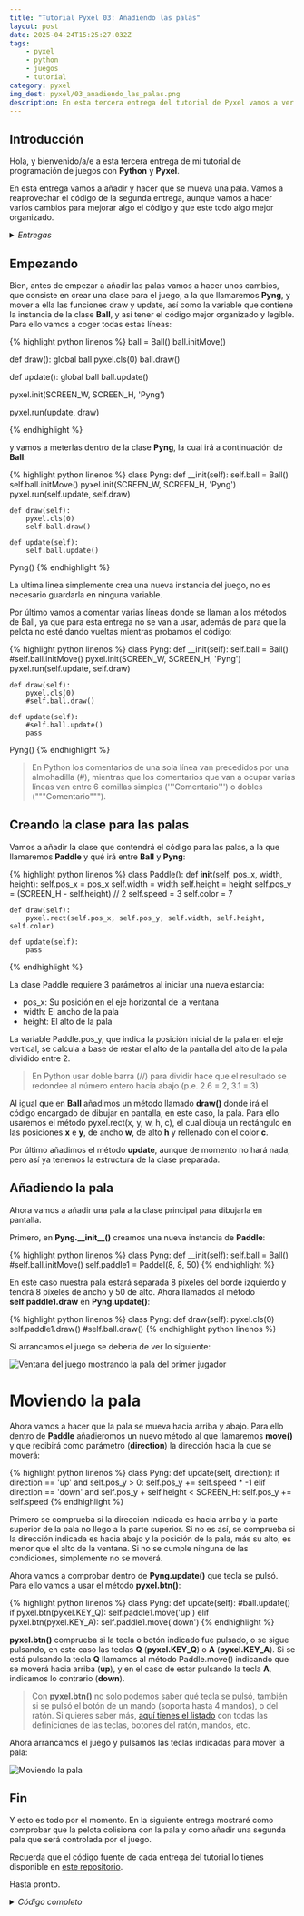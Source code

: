 ```yaml
---
title: "Tutorial Pyxel 03: Añadiendo las palas"
layout: post
date: 2025-04-24T15:25:27.032Z
tags:
    - pyxel
    - python
    - juegos
    - tutorial
category: pyxel
img_dest: pyxel/03_anadiendo_las_palas.png
description: En esta tercera entrega del tutorial de Pyxel vamos a ver como añadir y mover las palas
---
```

## Introducción

Hola, y bienvenido/a/e a esta tercera entrega de mi tutorial de programación de juegos con **Python** y **Pyxel**.

En esta entrega vamos a añadir y hacer que se mueva una pala. Vamos a reaprovechar el código de la segunda entrega, aunque vamos a hacer varios cambios para mejorar algo el código y que este todo algo mejor organizado.

<details>
    <summary><em>Entregas</em></summary>
    <ul>
        <li>
            <a href="{% link _posts/2025-03-04-tutorial-pyxel-01-introduccion.md %}">01 - Introducción</a>
        </li>
        <li>
            <a href="{% link _posts/2025-04-15-tutorial-pyxel-02-la-pelota.md %}">02 - Moviendo la pelota</a>
        </li>
        <li>
            03 - Añadiendo las palas
        </li>
        <li>
            <a href="{% link _posts/2025-05-20-tutorial-pyxel-04-añadiendo-rival-y-colisiones.md %}">04 - Añadiendo rival y colisiones</a>
        </li>
        <li>
            <a href="{% link _posts/2025-06-10-tutorial-pyxel-05-puntuaciones-reseteo.md %}">05 - Puntuación y reseteo</a>
        </li>
        <li>
            <a href="{% link _posts/2025-07-15-tutorial-pyxel-06-retoques-finales.md %}">06 - Retoques finales (1ª parte)</a>
        </li>
    </ul>
</details>

## Empezando

Bien, antes de empezar a añadir las palas vamos a hacer unos cambios, que consiste en crear una clase para el juego, a la que llamaremos **Pyng**, y mover a ella las funciones draw y update, así como la variable que contiene la instancia de la clase **Ball**, y así tener el código mejor organizado y legible. Para ello vamos a coger todas estas líneas:

{% highlight python linenos %}
ball = Ball()
ball.initMove()

def draw():
    global ball
    pyxel.cls(0)
    ball.draw()

def update():
    global ball
    ball.update()

pyxel.init(SCREEN_W, SCREEN_H, 'Pyng')

pyxel.run(update, draw)

{% endhighlight %}

y vamos a meterlas dentro de la clase **Pyng**, la cual irá a continuación de **Ball**:

{% highlight python linenos %}
class Pyng:
    def __init(self):
        self.ball = Ball()
        self.ball.initMove()
        pyxel.init(SCREEN_W, SCREEN_H, 'Pyng')
        pyxel.run(self.update, self.draw)

    def draw(self):
        pyxel.cls(0)
        self.ball.draw()

    def update(self):
        self.ball.update()

Pyng()
{% endhighlight %}

La ultima linea simplemente crea una nueva instancia del juego, no es necesario guardarla en ninguna variable.

Por último vamos a comentar varias líneas donde se llaman a los métodos de Ball, ya que para esta entrega no se van a usar, además de para que la pelota no esté dando vueltas mientras probamos el código:

{% highlight python linenos %}
class Pyng:
    def __init(self):
        self.ball = Ball()
        #self.ball.initMove()
        pyxel.init(SCREEN_W, SCREEN_H, 'Pyng')
        pyxel.run(self.update, self.draw)

    def draw(self):
        pyxel.cls(0)
        #self.ball.draw()

    def update(self):
        #self.ball.update()
        pass

Pyng()
{% endhighlight %}

> En Python los comentarios de una sola línea van precedidos por una almohadilla (#), mientras que los comentarios que van a ocupar varias líneas van entre 6 comillas simples ('''Comentario''') o dobles ("""Comentario""").

## Creando la clase para las palas

Vamos a añadir la clase que contendrá el código para las palas, a la que llamaremos **Paddle** y qué irá entre **Ball** y **Pyng**:

{% highlight python linenos %}
class Paddle():
    def __init__(self, pos_x, width, height):
        self.pos_x = pos_x
        self.width = width
        self.height = height
        self.pos_y = (SCREEN_H - self.height) // 2
        self.speed = 3
        self.color = 7

    def draw(self):
        pyxel.rect(self.pos_x, self.pos_y, self.width, self.height, self.color)

    def update(self):
        pass
{% endhighlight %}

La clase Paddle requiere 3 parámetros al iniciar una nueva estancia:
* pos_x: Su posición en el eje horizontal de la ventana
* width: El ancho de la pala
* height: El alto de la pala

La variable Paddle.pos_y, que indica la posición inicial de la pala en el eje vertical, se calcula a base de restar el alto de la pantalla del alto de la pala dividido entre 2.

> En Python usar doble barra (//) para dividir hace que el resultado se redondee al número entero hacia abajo (p.e. 2.6 = 2, 3.1 = 3)

Al igual que en **Ball** añadimos un método llamado **draw()** donde irá el código encargado de dibujar en pantalla, en este caso, la pala. Para ello usaremos el método pyxel.rect(x, y, w, h, c), el cual dibuja un rectángulo en las posiciones **x** e **y**, de ancho **w**, de alto **h** y rellenado con el color **c**.

Por último añadimos el método **update**, aunque de momento no hará nada, pero así ya tenemos la estructura de la clase preparada.

## Añadiendo la pala

Ahora vamos a añadir una pala a la clase principal para dibujarla en pantalla.

Primero, en **Pyng.\_\_init\_\_()** creamos una nueva instancia de **Paddle**:

{% highlight python linenos %}
class Pyng:
    def __init(self):
        self.ball = Ball()
        #self.ball.initMove()
        self.paddle1 = Paddel(8, 8, 50)
{% endhighlight %}

En este caso nuestra pala estará separada 8 píxeles del borde izquierdo y tendrá 8 píxeles de ancho y 50 de alto. Ahora llamados al método **self.paddle1.draw** en **Pyng.update()**:

{% highlight python linenos %}
class Pyng:
    def draw(self):
        pyxel.cls(0)
        self.paddle1.draw()
        #self.ball.draw()
{% endhighlight python linenos %}

Si arrancamos el juego se debería de ver lo siguiente:

![Ventana del juego mostrando la pala del primer jugador](/img/tuto_pyxel/03_01_pala.png)

# Moviendo la pala

Ahora vamos a hacer que la pala se mueva hacia arriba y abajo. Para ello dentro de **Paddle** añadieromos un nuevo método al que llamaremos **move()** y que recibirá como parámetro (**direction**) la dirección hacia la que se moverá:

{% highlight python linenos %}
class Pyng:
    def update(self, direction):
        if direction == 'up' and self.pos_y > 0:
            self.pos_y += self.speed * -1
        elif direction == 'down' and self.pos_y + self.height < SCREEN_H:
            self.pos_y += self.speed
{% endhighlight %}

Primero se comprueba si la dirección indicada es hacia arriba y la parte superior de la pala no llego a la parte superior. Si no es así, se comprueba si la dirección indicada es hacia abajo y la posición de la pala, más su alto, es menor que el alto de la ventana. Si no se cumple ninguna de las condiciones, simplemente no se moverá.

Ahora vamos a comprobar dentro de **Pyng.update()** que tecla se pulsó. Para ello vamos a usar el método **pyxel.btn()**:

{% highlight python linenos %}
class Pyng:
    def update(self):
        #ball.update()
        if pyxel.btn(pyxel.KEY_Q):
            self.paddle1.move('up')
        elif pyxel.btn(pyxel.KEY_A):
            self.paddle1.move('down')
{% endhighlight %}

**pyxel.btn()** comprueba si la tecla o botón indicado fue pulsado, o se sigue pulsando, en este caso las teclas **Q** (**pyxel.KEY_Q**) o **A** (**pyxel.KEY_A**). Si se está pulsando la tecla **Q** llamamos al método Paddle.move() indicando que se moverá hacia arriba (**up**), y en el caso de estar pulsando la tecla **A**, indicamos lo contrario (**down**).

> Con **pyxel.btn()** no solo podemos saber qué tecla se pulsó, también si se pulsó el botón de un mando (soporta hasta 4 mandos), o del ratón. Si quieres saber más, [aquí tienes el listado](https://github.com/kitao/pyxel/blob/main/python/pyxel/__init__.pyi#L59) con todas las definiciones de las teclas, botones del ratón, mandos, etc.

Ahora arrancamos el juego y pulsamos las teclas indicadas para mover la pala:

![Moviendo la pala](/img/tuto_pyxel/03_02_moviendo_pala.gif)

## Fin

Y esto es todo por el momento. En la siguiente entrega mostraré como comprobar que la pelota colisiona con la pala y como añadir una segunda pala que será controlada por el juego.

Recuerda que el código fuente de cada entrega del tutorial lo tienes disponible en [este repositorio](https://codeberg.org/son_link/tutorial_pyxel).

Hasta pronto.

<details>
    <summary><em>Código completo</em></summary>
    {% highlight python linenos %}
import pyxel
from random import choice


SCREEN_W = 320
SCREEN_H = 240


class Ball():
    def __init__(self):
        self.pos_x = (SCREEN_W - 2) // 2
        self.pos_y = (SCREEN_H - 2) // 2
        self.speed_x = 0
        self.speed_y = 0
        self.speed = 4
        self.radius = 4
        self.color = 7

    def initMove(self):
        # Inicia el movimiento de la pelota en una dirección aleatoria
        x_move = choice(['left', 'right'])
        if x_move == 'right':
            self.speed_x = self.speed
        else:
            self.speed_x = self.speed * -1

        y_move = choice(['up', 'down'])
        if y_move == 'down':
            self.speed_y = self.speed
        else:
            self.speed_y = self.speed * -1

    def draw(self):
        pyxel.circ(self.pos_x, self.pos_y, self.radius, self.color)

    def update(self):
        # Comprobamos si la bola choca contra la parte superior o inferior de la pantalla
        if self.pos_y - self.speed <= 0:
            self.speed_y = self.speed
        elif self.pos_y + self.speed >= SCREEN_H:
            self.speed_y = self.speed * -1

        # Y aquí si choca contra la parte izquierda y derecha
        if self.pos_x - self.speed <= 0:
            self.speed_x = self.speed
        elif self.pos_x + self.speed >= SCREEN_W:
            self.speed_x = self.speed * -1

        # Y finalmente movemos la bola
        self.pos_x += self.speed_x
        self.pos_y += self.speed_y


class Paddle():
    def __init__(self, pos_x, width, height):
        self.pos_x = pos_x
        self.width = width
        self.height = height
        self.pos_y = (SCREEN_H - self.height) // 2
        self.speed = 3
        self.color = 7

    def draw(self):
        pyxel.rect(self.pos_x, self.pos_y, self.width, self.height, self.color)

    def move(self, direction):
        if direction == 'up' and self.pos_y > 0:
            self.pos_y += self.speed * -1
        elif direction == 'down' and self.pos_y + self.height < SCREEN_H:
            self.pos_y += self.speed


class Pyng():
    def __init__(self):

        self.ball = Ball()
        #self.ball.initMove()
        self.paddle1 = Paddle(8, 8, 50)
        pyxel.init(SCREEN_W, SCREEN_H, 'Pyng')
        pyxel.run(self.update, self.draw)

    def draw(self):
        pyxel.cls(0)
        self.paddle1.draw()
        #self.ball.draw()

    def update(self):
        #ball.update()
        if pyxel.btn(pyxel.KEY_Q):
            self.paddle1.move('up')
        elif pyxel.btn(pyxel.KEY_A):
            self.paddle1.move('down')

Pyng()
{% endhighlight %}
</detail>
